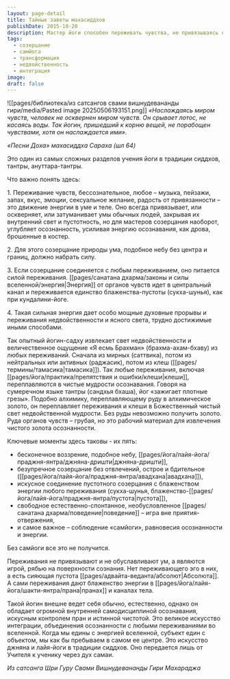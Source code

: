 ```yaml
---
layout: page-detail
title: Тайные заветы махасиддхов
publishDate: 2015-10-20
description: Мастер йоги способен переживать чувства, не привязываясь к ним, превращая любую энергию ощущений в чистое осознавание и блаженство-пустоту. Ключ - сильное созерцание, равновесие осознанности и энергии (самйога), интеграция всех переживаний в недвойственное единство. Это высшее искусство тантры - переплавлять любые ощущения в свет мудрости, оставаясь свободным и естественным.
tags:
  - созерцание
  - самйога
  - трансформация
  - недвойственность
  - интеграция
image: 
draft: false
---
```

![[pages/библиотека/из сатсангов свами вишнудевананды гири/media/Pasted image 20250506193151.png]]
_«Наслаждаясь миром чувств, человек не осквернен миром чувств. Он срывает лотос, не касаясь воды. Так йогин, пришедший к корню вещей, не порабощен чувствами, хотя он наслаждается ими»._

_«Песни Доха» махасиддха Сараха (шл 64)_

Это один из самых сложных разделов учения йоги в традиции сиддхов, тантры, ануттара-тантры.

Что важно понять здесь:

1\. Переживание чувств, бессознательное, любое – музыка, пейзажи, запах, вкус, эмоции, сексуальное желание, радость от привязанности – это движение энергии в уме и теле. Оно всегда привязывает, или оскверняет, или затуманивает умы обычных людей, закрывая их внутренний свет и пустотность, но для мастеров созерцания наоборот, углубляет осознанность, усиливая энергию осознавания, как дрова, брошенные в костер.

2\. Для этого созерцание природы ума, подобное небу без центра и границ, должно набрать силу.

3\. Если созерцание соединяется с любым переживанием, оно питается силой переживания. [[pages/санатана дхарма/законы и силы вселенной/энергия|Энергия]] от органов чувств идет в центральный канал и переживается единство блаженства-пустоты (сукха-шунья), как при кундалини-йоге.

4\. Такая сильная энергия дает особо мощные духовные прорывы и переживания недвойственности и ясного света, трудно достижимые иными способами.

Так опытный йогин-садху извлекает свет недвойственности и величественное ощущение «Я есмь Брахман» (брахма-ахам-бхаву) из любых переживаний. Сначала из мирных (саттвика), потом из нейтральных или активных (раджасик), потом из клеш ([[pages/термины/тамасика|тамасика]]). Так любые переживания, включая [[pages/йога/практика/препятствия и ошибки/клеши|клеши]], переплавляются в чистые мудрости осознавания. Говоря на сумеречном языке тантры (сандхья бхаша), йог «зажигает плотные грезы». Подобно алхимику, переплавляющему руду в алхимическое золото, он переплавляет переживания и клеши в Божественный чистый свет недвойственной мудрости. Без руды невозможно получить золото. Руда органов чувств – грубая, но это рабочий материал для извлечения чистого золота осознанности.

Ключевые моменты здесь таковы - их пять:

* бесконечное воззрение, подобное небу, [[pages/йога/лайя-йога/праджня-янтра/джняна-дришти|джняна-дришти]],
* безупречное созерцание без отвлечений, острое и бдительное ([[pages/йога/лайя-йога/праджня-янтра/авадхана|авадхана]]),
* искусное соединение пустотного созерцания с блаженством энергии любого переживания (сукха-шунья, блаженство-[[pages/йога/лайя-йога/праджня-янтра/пустота|пустота]]),
* свободное естественно-спонтанное, необусловленное [[pages/санатана дхарма/поведение|поведение]] – игра вне приятия-отвержения,
* и самое важное – соблюдение «самйоги», равновесия осознанности и энергии.

Без самйоги все это не получится.

Переживания не привязывают и не обуславливают ум, а являются игрой, рябью на поверхности сознания. Нет переживающего эго в них, а есть сияющая пустота [[pages/адвайта-веданта/абсолют|Абсолюта]]. А сами переживания дают блаженство энергии в [[pages/йога/лайя-йога/шакти-янтра/прана|пранах]] и каналах тела.

Такой йогин внешне ведет себя обычно, естественно, однако он обладает огромной внутренней самодисциплиной осознавания, искусным контролем пран и истинной чистотой. Это великое искусство интеграции, объединения осознанности с любыми переживаниями во вселенной. Когда мы едины с энергией вселенной, субъект един с объектом, мы как бы пребываем в самом ее центре. Это искусство джняна и лайя-йоги в традиции сиддхов. Оно передается лишь от Учителя к ученику через дух самаи.

*Из сатсанга Шри Гуру Свами Вишнудевананды Гири Махараджа*